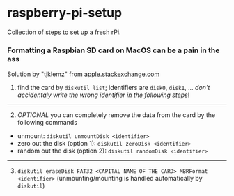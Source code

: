 # raspberry-pi-setup

Collection of steps to set up a fresh rPi.

### Formatting a Raspbian SD card on MacOS can be a pain in the ass
Solution by "tjklemz" from [apple.stackexchange.com](https://apple.stackexchange.com/a/329075/334048)

1. find the card by `diskutil list`; identifiers are `disk0`, `disk1`, ... *don't accidentaly write the wrong identifier in the following steps*!
---
2. *OPTIONAL* you can completely remove the data from the card by the following commands
 - unmount: `diskutil unmountDisk <identifier>`
 - zero out the disk (option 1): `diskutil zeroDisk <identifier>`
 - random out the disk (option 2): `diskutil randomDisk <identifier>`
---
3. `diskutil eraseDisk FAT32 <CAPITAL NAME OF THE CARD> MBRFormat <identifier>` (unmounting/mounting is handled automatically by `diskutil`)
